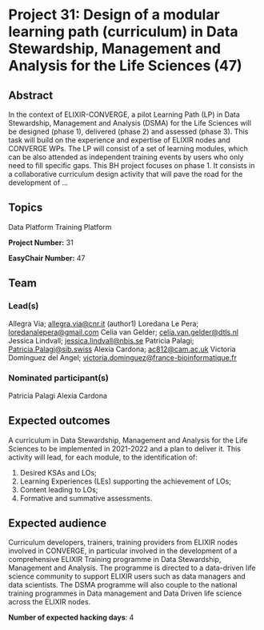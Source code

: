 # Project 31: Design of a modular learning path (curriculum) in Data Stewardship, Management and Analysis for the Life Sciences (47)

## Abstract

In the context of ELIXIR-CONVERGE, a pilot Learning Path (LP) in Data Stewardship, Management and Analysis (DSMA) for the Life Sciences will be designed (phase 1), delivered (phase 2) and assessed (phase 3). This task will build on the experience and expertise of ELIXIR nodes and CONVERGE WPs. The LP will consist of a set of learning modules, which can be also attended as independent training events by users who only need to fill specific gaps. This BH project focuses on phase 1. It consists in a collaborative curriculum design activity that will pave the road for the development of ...

## Topics

Data Platform
 Training Platform

**Project Number:** 31



**EasyChair Number:** 47

## Team

### Lead(s)

Allegra Via; allegra.via@cnr.it (author1)
 Loredana Le Pera; loredanalepera@gmail.com
 Celia van Gelder; celia.van.gelder@dtls.nl
 Jessica Lindvall; jessica.lindvall@nbis.se
 Patricia Palagi; Patricia.Palagi@sib.swiss
 Alexia Cardona; ac812@cam.ac.uk
 Victoria Dominguez del Angel; victoria.dominguez@france-bioinformatique.fr

### Nominated participant(s)

Patricia Palagi 
 Alexia Cardona

## Expected outcomes

A curriculum in Data Stewardship, Management and Analysis for the Life Sciences to be implemented in 2021-2022 and a plan to deliver it. This activity will lead, for each module, to the identification of:
 1) Desired KSAs and LOs;
 2) Learning Experiences (LEs) supporting the achievement of LOs;
 3) Content leading to LOs;
 4) Formative and summative assessments.

## Expected audience

Curriculum developers, trainers, training providers from ELIXIR nodes involved in CONVERGE, in particular involved in the development of a comprehensive ELIXIR Training programme in Data Stewardship, Management and Analysis. The programme is directed to a data-driven life science community to support ELIXIR users such as data managers and data scientists. The DSMA programme will also couple to the national training programmes in Data management and Data Driven life science across the ELIXIR nodes.

**Number of expected hacking days**: 4

